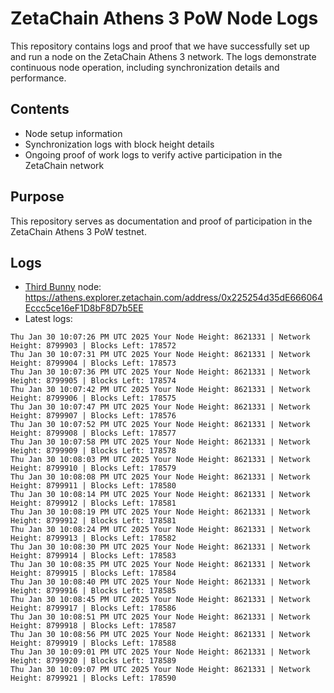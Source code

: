 # ZetaChain Athens 3 PoW Node Logs
This repository contains logs and proof that we have successfully set up and run a node on the ZetaChain Athens 3 network. The logs demonstrate continuous node operation, including synchronization details and performance.

## Contents
- Node setup information
- Synchronization logs with block height details
- Ongoing proof of work logs to verify active participation in the ZetaChain network

## Purpose
This repository serves as documentation and proof of participation in the ZetaChain Athens 3 PoW testnet.

## Logs

- [Third Bunny](https://thirdbunny.xyz/) node: https://athens.explorer.zetachain.com/address/0x225254d35dE666064Eccc5ce16eF1D8bF8D7b5EE
- Latest logs:
```
Thu Jan 30 10:07:26 PM UTC 2025 Your Node Height: 8621331 | Network Height: 8799903 | Blocks Left: 178572
Thu Jan 30 10:07:31 PM UTC 2025 Your Node Height: 8621331 | Network Height: 8799904 | Blocks Left: 178573
Thu Jan 30 10:07:36 PM UTC 2025 Your Node Height: 8621331 | Network Height: 8799905 | Blocks Left: 178574
Thu Jan 30 10:07:42 PM UTC 2025 Your Node Height: 8621331 | Network Height: 8799906 | Blocks Left: 178575
Thu Jan 30 10:07:47 PM UTC 2025 Your Node Height: 8621331 | Network Height: 8799907 | Blocks Left: 178576
Thu Jan 30 10:07:52 PM UTC 2025 Your Node Height: 8621331 | Network Height: 8799908 | Blocks Left: 178577
Thu Jan 30 10:07:58 PM UTC 2025 Your Node Height: 8621331 | Network Height: 8799909 | Blocks Left: 178578
Thu Jan 30 10:08:03 PM UTC 2025 Your Node Height: 8621331 | Network Height: 8799910 | Blocks Left: 178579
Thu Jan 30 10:08:08 PM UTC 2025 Your Node Height: 8621331 | Network Height: 8799911 | Blocks Left: 178580
Thu Jan 30 10:08:14 PM UTC 2025 Your Node Height: 8621331 | Network Height: 8799912 | Blocks Left: 178581
Thu Jan 30 10:08:19 PM UTC 2025 Your Node Height: 8621331 | Network Height: 8799912 | Blocks Left: 178581
Thu Jan 30 10:08:24 PM UTC 2025 Your Node Height: 8621331 | Network Height: 8799913 | Blocks Left: 178582
Thu Jan 30 10:08:30 PM UTC 2025 Your Node Height: 8621331 | Network Height: 8799914 | Blocks Left: 178583
Thu Jan 30 10:08:35 PM UTC 2025 Your Node Height: 8621331 | Network Height: 8799915 | Blocks Left: 178584
Thu Jan 30 10:08:40 PM UTC 2025 Your Node Height: 8621331 | Network Height: 8799916 | Blocks Left: 178585
Thu Jan 30 10:08:45 PM UTC 2025 Your Node Height: 8621331 | Network Height: 8799917 | Blocks Left: 178586
Thu Jan 30 10:08:51 PM UTC 2025 Your Node Height: 8621331 | Network Height: 8799918 | Blocks Left: 178587
Thu Jan 30 10:08:56 PM UTC 2025 Your Node Height: 8621331 | Network Height: 8799919 | Blocks Left: 178588
Thu Jan 30 10:09:01 PM UTC 2025 Your Node Height: 8621331 | Network Height: 8799920 | Blocks Left: 178589
Thu Jan 30 10:09:07 PM UTC 2025 Your Node Height: 8621331 | Network Height: 8799921 | Blocks Left: 178590
```
